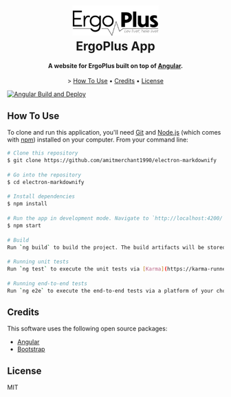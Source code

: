 <h1 align="center">
  <br>
  <a href="http://www.ergoplus.dk"><img src="https://raw.githubusercontent.com/larsk7cdk/ergoplus-app/main/public/assets/images/logosort.png" alt="ErgoPlus" width="200"></a>
  <br>
  ErgoPlus App
  <br>
</h1>

<h4 align="center">A website for ErgoPlus built on top of <a href="http://angular.io" target="_blank">Angular</a>.</h4>

<p align="center">>
  <a href="#how-to-use">How To Use</a> •
  <a href="#credits">Credits</a> •
  <a href="#license">License</a>
</p>

[![Angular Build and Deploy](https://github.com/larsk7cdk/ergoplus-app/actions/workflows/angular.yml/badge.svg)](https://github.com/larsk7cdk/ergoplus-app/actions/workflows/angular.yml)

## How To Use

To clone and run this application, you'll need [Git](https://git-scm.com) and [Node.js](https://nodejs.org/en/download/) (which comes with [npm](http://npmjs.com)) installed on your computer. From your command line:

```bash
# Clone this repository
$ git clone https://github.com/amitmerchant1990/electron-markdownify

# Go into the repository
$ cd electron-markdownify

# Install dependencies
$ npm install

# Run the app in development mode. Navigate to `http://localhost:4200/`. The application will automatically reload if you change any of the source files.
$ npm start
 
# Build
Run `ng build` to build the project. The build artifacts will be stored in the `dist/` directory.

# Running unit tests
Run `ng test` to execute the unit tests via [Karma](https://karma-runner.github.io).

# Running end-to-end tests
Run `ng e2e` to execute the end-to-end tests via a platform of your choice. To use this command, you need to first add a package that implements end-to-end testing capabilities.

```

## Credits

This software uses the following open source packages:

- [Angular](http://angular.io/)
- [Bootstrap](https://bootstrap.com/)

## License

MIT


